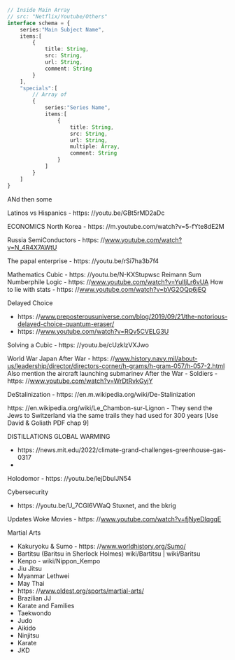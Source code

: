 ```ts
// Inside Main Array
// src: "Netflix/Youtube/Others"
interface schema = {
    series:"Main Subject Name",
    items:[
        {
            title: String,
            src: String,
            url: String,
            comment: String
        }
    ],
    "specials":[
        // Array of
        {
            series:"Series Name",
            items:[
                {
                    title: String,
                    src: String,
                    url: String,
                    multiple: Array,
                    comment: String
                }
            ]
        }
    ]
}
```

ANd then some


Latinos vs Hispanics - https: //youtu.be/GBt5rMD2aDc

ECONOMICS
North Korea - https: //m.youtube.com/watch?v=5-fYte8dE2M

Russia SemiConductors - https: //www.youtube.com/watch?v=N_4R4X7AWtU

The papal enterprise - https: //youtu.be/rSi7ha3b7f4


Mathematics
Cubic - https: //youtu.be/N-KXStupwsc
Reimann Sum Numberphile Logic - https: //www.youtube.com/watch?v=YuIIjLr6vUA
How to lie with stats - https: //www.youtube.com/watch?v=bVG2OQp6jEQ

Delayed Choice
- https: //www.preposterousuniverse.com/blog/2019/09/21/the-notorious-delayed-choice-quantum-eraser/
- https: //www.youtube.com/watch?v=RQv5CVELG3U

Solving a Cubic - https: //youtu.be/cUzklzVXJwo

World War
Japan After War - https: //www.history.navy.mil/about-us/leadership/director/directors-corner/h-grams/h-gram-057/h-057-2.html
Also mention the aircraft launching submarinev
After the War - Soldiers - https: //www.youtube.com/watch?v=WrDtRvkGyjY

DeStalinization - https: //en.m.wikipedia.org/wiki/De-Stalinization

https: //en.wikipedia.org/wiki/Le_Chambon-sur-Lignon - They send the Jews to Switzerland via the same trails they had used for 300 years [Use David & Goliath PDF chap 9]


DISTILLATIONS GLOBAL WARMING
- https: //news.mit.edu/2022/climate-grand-challenges-greenhouse-gas-0317
-

Holodomor - https: //youtu.be/lejDbulJN54

Cybersecurity
- https: //youtu.be/U_7CGl6VWaQ Stuxnet, and the bkrig

Updates
Woke Movies - https: //www.youtube.com/watch?v=fjNyeDlqgqE

Martial Arts
- Kakuryoku  & Sumo - https: //www.worldhistory.org/Sumo/
- Bartitsu (Baritsu in Sherlock Holmes) wiki/Bartitsu | wiki/Baritsu
- Kenpo - wiki/Nippon_Kempo
- Jiu Jitsu
- Myanmar Lethwei
- May Thai
- https: //www.oldest.org/sports/martial-arts/
- Brazilian JJ
- Karate and Families
- Taekwondo
- Judo
- Aikido
- Ninjitsu
- Karate
- JKD